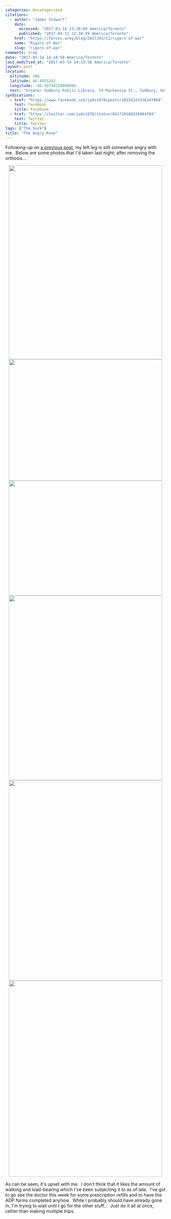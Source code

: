 ```yaml
---
categories: Uncategorized
citations:
  - author: "James Stewart"
    date:
      accessed: "2017-03-14 13:39:09 America/Toronto"
      published: "2017-03-11 12:10:39 America/Toronto"
    href: "https://forces.army/blog/2017/03/11/rigors-of-war"
    name: "Rigors of War"
    slug: "rigors-of-war"
comments: true
date: "2017-03-14 14:14:58 America/Toronto"
last_modified_at: "2017-03-14 14:14:58 America/Toronto"
layout: post
location:
  altitude: 266
  latitude: 46.4955102
  longitude: -80.99748220000004
  text: "Greater Sudbury Public Library, 74 Mackenzie St., Sudbury, Ontario, P3C 4X8, Canada"
syndications:
  - href: "https://www.facebook.com/jwds1978/posts/10154143336247084"
    text: Facebook
    title: Facebook
  - href: "https://twitter.com/jwds1978/status/841720168438984704"
    text: Twitter
    title: Twitter
tags: ["The Suck"]
title: "The Angry Knee"
---
```


Following-up on <a href="#cite-rigors-of-war">a previous post</a>, my left leg is still somewhat angry with me.&nbsp; Below are some photos that I'd taken
last night; after removing the orthosis&hellip;

<a href="{{ site.uri.assets }}/blog/2017/03/14/the-angry-knee/2017-03-13_22-04-47_04-03.jpeg" target="_blank" title="">
  <img alt="" height="610" src="{{ site.uri.assets }}/blog/2017/03/14/the-angry-knee/2017-03-13_22-04-47_04-03_482x610.jpg" style="border: 0px; display: block; margin-left: auto; margin-right: auto;" width="482" />
</a>

<a href="{{ site.uri.assets }}/blog/2017/03/14/the-angry-knee/2017-03-13_22-05-15_03-04.jpeg" target="_blank" title="">
  <img alt="" height="381" src="{{ site.uri.assets }}/blog/2017/03/14/the-angry-knee/2017-03-13_22-05-15_03-04_482x381.jpg" style="border: 0px; display: block; margin-left: auto; margin-right: auto;" width="482" />
</a>

<a href="{{ site.uri.assets }}/blog/2017/03/14/the-angry-knee/2017-03-13_22-06-14_04-03.jpeg" target="_blank" title="">
  <img alt="" height="362" src="{{ site.uri.assets }}/blog/2017/03/14/the-angry-knee/2017-03-13_22-06-14_04-03_482x362.jpg" style="border: 0px; display: block; margin-left: auto; margin-right: auto;" width="482" />
</a>

<a href="{{ site.uri.assets }}/blog/2017/03/14/the-angry-knee/2017-03-13_22-06-56_03-04.jpeg" target="_blank" title="">
  <img alt="" height="580" src="{{ site.uri.assets }}/blog/2017/03/14/the-angry-knee/2017-03-13_22-06-56_03-04_482x580.jpg" style="border: 0px; display: block; margin-left: auto; margin-right: auto;" width="482" />
</a>

<a href="{{ site.uri.assets }}/blog/2017/03/14/the-angry-knee/2017-03-13_22-07-27_03-04.jpeg" target="_blank" title="">
  <img alt="" height="630" src="{{ site.uri.assets }}/blog/2017/03/14/the-angry-knee/2017-03-13_22-07-27_03-04_482x630.jpg" style="border: 0px; display: block; margin-left: auto; margin-right: auto;" width="482" />
</a>

<a href="{{ site.uri.assets }}/blog/2017/03/14/the-angry-knee/2017-03-13_22-07-41_03-04.jpeg" target="_blank" title="">
  <img alt="" height="617" src="{{ site.uri.assets }}/blog/2017/03/14/the-angry-knee/2017-03-13_22-07-41_03-04_482x617.jpg" style="border: 0px; display: block; margin-left: auto; margin-right: auto;" width="482" />
</a>

As can be seen, it's upset with me.&nbsp; I don't think that it likes the amount of walking and load-bearing which I've been subjecting it to as of
late.&nbsp; I've got to go see the doctor this week for some prescription refills and to have the ADP forms completed anyhow.&nbsp; While I probably should
have already gone in, I'm trying to wait until I go for the other stuff&hellip;&nbsp; Just do it all at once, rather than making multiple trips.
